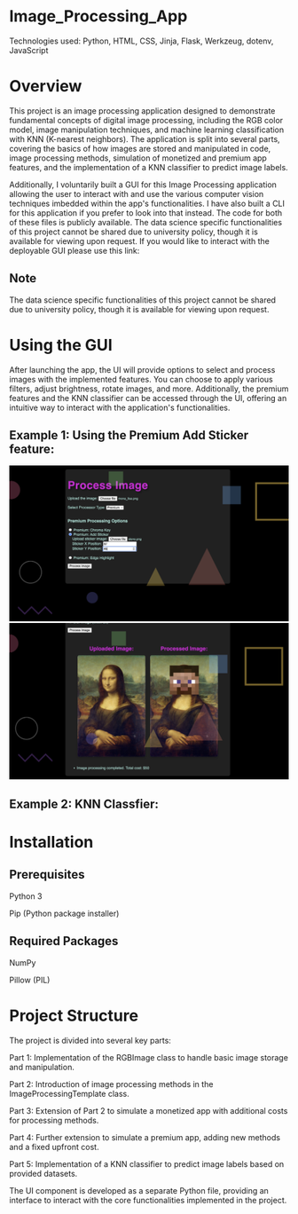 # Image_Processing_App
Technologies used: Python, HTML, CSS, Jinja, Flask, Werkzeug, dotenv, JavaScript

# Overview
This project is an image processing application designed to demonstrate fundamental concepts of digital image processing, including the RGB color model, image manipulation techniques, and machine learning classification with KNN (K-nearest neighbors). The application is split into several parts, covering the basics of how images are stored and manipulated in code, image processing methods, simulation of monetized and premium app features, and the implementation of a KNN classifier to predict image labels.

Additionally, I voluntarily built a GUI for this Image Processing application allowing the user to interact with and use the various computer vision techniques imbedded within the app's functionalities. I have also built a CLI for this application if you prefer to look into that instead. The code for both of these files is publicly available. The data science specific functionalities of this project cannot be shared due to university policy, though it is available for viewing upon request. If you would like to interact with the deployable GUI please use this link: 

## Note
The data science specific functionalities of this project cannot be shared due to university policy, though it is available for viewing upon request.

# Using the GUI
After launching the app, the UI will provide options to select and process images with the implemented features. You can choose to apply various filters, adjust brightness, rotate images, and more. Additionally, the premium features and the KNN classifier can be accessed through the UI, offering an intuitive way to interact with the application's functionalities.

## Example 1: Using the Premium Add Sticker feature:
![1](images/Screenshot%202024-09-21%20at%204.32.02%20PM.png)
![2](images/Screenshot%202024-09-21%20at%204.32.14%20PM.png)

## Example 2: KNN Classfier:



# Installation

## Prerequisites
Python 3

Pip (Python package installer)

## Required Packages
NumPy 

Pillow (PIL)

# Project Structure
The project is divided into several key parts:

Part 1: Implementation of the RGBImage class to handle basic image storage and manipulation.

Part 2: Introduction of image processing methods in the ImageProcessingTemplate class.

Part 3: Extension of Part 2 to simulate a monetized app with additional costs for processing methods.

Part 4: Further extension to simulate a premium app, adding new methods and a fixed upfront cost.

Part 5: Implementation of a KNN classifier to predict image labels based on provided datasets.

The UI component is developed as a separate Python file, providing an interface to interact with the core functionalities implemented in the project.


